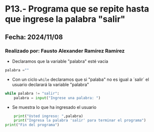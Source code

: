 # P13.- Programa que se repite hasta que ingrese la palabra "salir"
## Fecha: 2024/11/08
### Realizado por: Fausto Alexander Ramírez Ramírez

- Declaramos que la variable "palabra" esté vacia
``` python
palabra =""
```
- Con un ciclo `while` declaramos que si "palaba" no es igual a ´salir´ el usuario declarará la variable "palabra"
``` python
while palabra != "salir":
    palabra = input("Ingrese una palabra: ")
```
- Se muestra lo que ha ingresado el usuario
``` python
    print("Usted ingreso: ",palabra)
    print("Ingresa la palabra 'salir' para terminar el programa")
print("Fin del programa")
